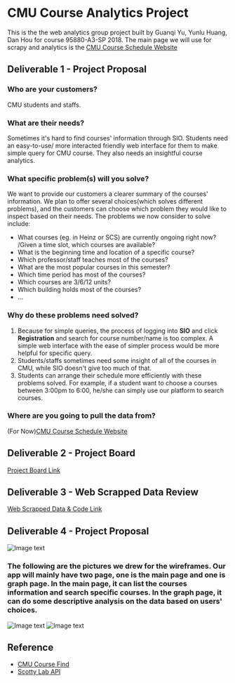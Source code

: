 # CMU Course Analytics Project

This is the the web analytics group project built by Guanqi Yu, Yunlu Huang, Dan Hou for course 95880-A3-SP 2018.
The main page we will use for scrapy and analytics is the [CMU Course Schedule Website](https://enr-apps.as.cmu.edu/open/SOC/SOCServlet/search)

## Deliverable 1 - Project Proposal

### **Who are your customers?**
CMU students and staffs.

### **What are their needs?**
Sometimes it's hard to find courses' information through SIO. Students need an easy-to-use/ more interacted friendly web interface for them to make simple query for CMU course. They also needs an insightful course analytics.

### **What specific problem(s) will you solve?**
We want to provide our customers a clearer summary of the courses' information. We plan to offer several choices(which solves different problems), and the customers can choose which problem they would like to inspect based on their needs. The problems we now consider to solve include:
- What courses (eg. in Heinz or SCS) are currently ongoing right now? /Given a time slot, which courses are available?
- What is the beginning time and location of a specific course?
- Which professor/staff teaches most of the courses?
- What are the most popular courses in this semester?
- Which time period has most of the courses?
- Which courses are 3/6/12 units?
- Which building holds most of the courses?
- ...


### **Why do these problems need solved?**
1. Because for simple queries, the process of logging into **SIO** and click **Registration** and search for course number/name is too complex. A simple web interface with the ease of simpler process would be more helpful for specific query.
2. Students/staffs sometimes need some insight of all of the courses in CMU, while SIO doesn't give too much of that.
3. Students can arrange their schedule more efficiently with these problems solved. For example, if a student want to choose a courses between 3:00pm to 6:00, he/she can simply use our platform to search courses.

### **Where are you going to pull the data from?**
 (For Now)[CMU Course Schedule Website](https://enr-apps.as.cmu.edu/open/SOC/SOCServlet/search)

## Deliverable 2 - Project Board
[Project Board Link](https://github.com/95880-A3-SP18/web-analytics-group15/projects/1)

## Deliverable 3 - Web Scrapped Data Review
[Web Scrapped Data & Code Link](https://github.com/95880-A3-SP18/web-analytics-group15/tree/master/parser)

## Deliverable 4 - Project Proposal
![Image text](https://github.com/95880-A3-SP18/web-analytics-group15/tree/master/docs/images/wireframe.jpeg)
### The following are the pictures we drew for the wireframes. Our app will mainly have two page, one is the main page and one is graph page. In the main page, it can list the courses information and search specific courses. In the graph page, it can do some descriptive analysis on the data based on users' choices.
![Image text](https://github.com/95880-A3-SP18/web-analytics-group15/tree/master/docs/images/MainPage.png)
![Image text](https://github.com/95880-A3-SP18/web-analytics-group15/tree/master/docs/images/GraphPage.png)

## Reference

- [CMU Course Find](https://www.cmucoursefind.xyz/)
- [Scotty Lab API](https://scottylabs.org/course-api/)
